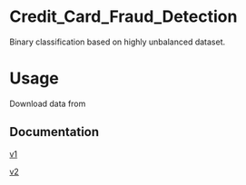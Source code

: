# Credit_Card_Fraud_Detection
Binary classification based on highly unbalanced dataset.

# Usage
Download data from [](https://www.kaggle.com/mlg-ulb/creditcardfraud?select=creditcard.csv)

## Documentation
[v1](https://demo.hedgedoc.org/NM-zuE6nQj-qi1DewW5aQQ#)

[v2](https://demo.hedgedoc.org/Re3TdK7yS_y-W1NFNKPT9A#)

